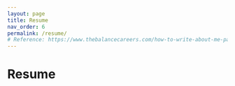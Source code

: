 ```yaml
---
layout: page
title: Resume
nav_order: 6
permalink: /resume/
# Reference: https://www.thebalancecareers.com/how-to-write-about-me-page-examples-4142367
---
```

# Resume
